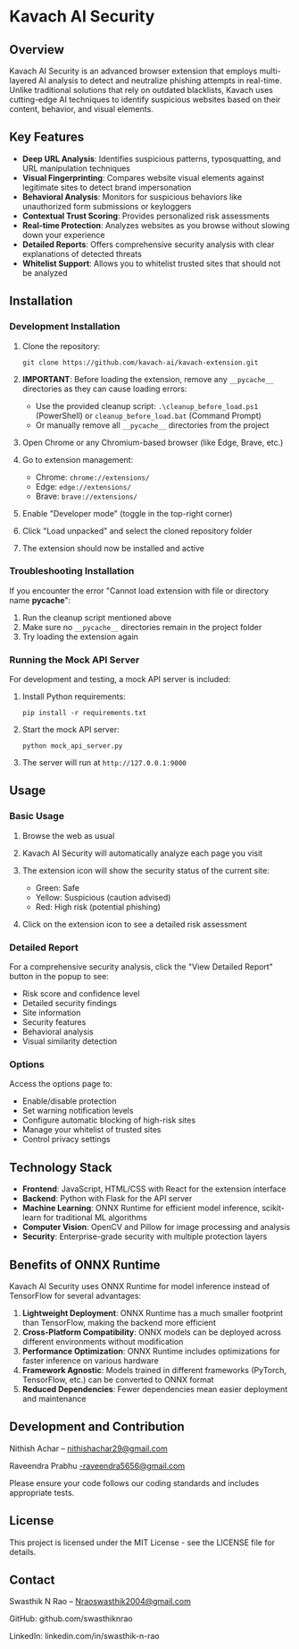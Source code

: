 # Kavach AI Security

## Overview

Kavach AI Security is an advanced browser extension that employs multi-layered AI analysis to detect and neutralize phishing attempts in real-time. Unlike traditional solutions that rely on outdated blacklists, Kavach uses cutting-edge AI techniques to identify suspicious websites based on their content, behavior, and visual elements.

## Key Features

- **Deep URL Analysis**: Identifies suspicious patterns, typosquatting, and URL manipulation techniques
- **Visual Fingerprinting**: Compares website visual elements against legitimate sites to detect brand impersonation
- **Behavioral Analysis**: Monitors for suspicious behaviors like unauthorized form submissions or keyloggers
- **Contextual Trust Scoring**: Provides personalized risk assessments
- **Real-time Protection**: Analyzes websites as you browse without slowing down your experience
- **Detailed Reports**: Offers comprehensive security analysis with clear explanations of detected threats
- **Whitelist Support**: Allows you to whitelist trusted sites that should not be analyzed

## Installation

### Development Installation

1. Clone the repository:
   ```
   git clone https://github.com/kavach-ai/kavach-extension.git
   ```

2. **IMPORTANT**: Before loading the extension, remove any `__pycache__` directories as they can cause loading errors:
   - Use the provided cleanup script: `.\cleanup_before_load.ps1` (PowerShell) or `cleanup_before_load.bat` (Command Prompt)
   - Or manually remove all `__pycache__` directories from the project

3. Open Chrome or any Chromium-based browser (like Edge, Brave, etc.)

4. Go to extension management:
   - Chrome: `chrome://extensions/`
   - Edge: `edge://extensions/`
   - Brave: `brave://extensions/`

5. Enable "Developer mode" (toggle in the top-right corner)

6. Click "Load unpacked" and select the cloned repository folder

7. The extension should now be installed and active

### Troubleshooting Installation

If you encounter the error "Cannot load extension with file or directory name __pycache__":
1. Run the cleanup script mentioned above
2. Make sure no `__pycache__` directories remain in the project folder
3. Try loading the extension again

### Running the Mock API Server

For development and testing, a mock API server is included:

1. Install Python requirements:
   ```
   pip install -r requirements.txt
   ```

2. Start the mock API server:
   ```
   python mock_api_server.py
   ```

3. The server will run at `http://127.0.0.1:9000`

## Usage

### Basic Usage

1. Browse the web as usual
2. Kavach AI Security will automatically analyze each page you visit
3. The extension icon will show the security status of the current site:
   - Green: Safe
   - Yellow: Suspicious (caution advised)
   - Red: High risk (potential phishing)

4. Click on the extension icon to see a detailed risk assessment

### Detailed Report

For a comprehensive security analysis, click the "View Detailed Report" button in the popup to see:

- Risk score and confidence level
- Detailed security findings
- Site information
- Security features
- Behavioral analysis
- Visual similarity detection

### Options

Access the options page to:

- Enable/disable protection
- Set warning notification levels
- Configure automatic blocking of high-risk sites
- Manage your whitelist of trusted sites
- Control privacy settings

## Technology Stack

- **Frontend**: JavaScript, HTML/CSS with React for the extension interface
- **Backend**: Python with Flask for the API server
- **Machine Learning**: ONNX Runtime for efficient model inference, scikit-learn for traditional ML algorithms
- **Computer Vision**: OpenCV and Pillow for image processing and analysis
- **Security**: Enterprise-grade security with multiple protection layers

## Benefits of ONNX Runtime

Kavach AI Security uses ONNX Runtime for model inference instead of TensorFlow for several advantages:

1. **Lightweight Deployment**: ONNX Runtime has a much smaller footprint than TensorFlow, making the backend more efficient
2. **Cross-Platform Compatibility**: ONNX models can be deployed across different environments without modification
3. **Performance Optimization**: ONNX Runtime includes optimizations for faster inference on various hardware
4. **Framework Agnostic**: Models trained in different frameworks (PyTorch, TensorFlow, etc.) can be converted to ONNX format
5. **Reduced Dependencies**: Fewer dependencies mean easier deployment and maintenance

## Development and Contribution

Nithish Achar – nithishachar29@gmail.com

Raveendra Prabhu -raveendra5656@gmail.com

Please ensure your code follows our coding standards and includes appropriate tests.

## License

This project is licensed under the MIT License - see the LICENSE file for details.

## Contact

Swasthik N Rao – Nraoswasthik2004@gmail.com

GitHub: github.com/swasthiknrao

LinkedIn: linkedin.com/in/swasthik-n-rao
